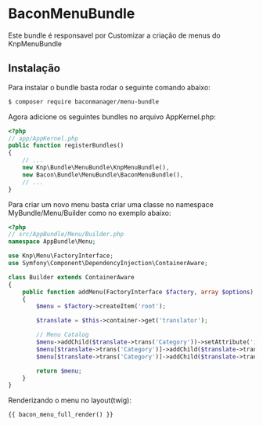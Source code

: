 BaconMenuBundle
===============

Este bundle é responsavel por Customizar a criação de menus do KnpMenuBundle

## Instalação

Para instalar o bundle basta rodar o seguinte comando abaixo:

```bash
$ composer require baconmanager/menu-bundle
```
Agora adicione os seguintes bundles no arquivo AppKernel.php:

```php
<?php
// app/AppKernel.php
public function registerBundles()
{
    // ...
    new Knp\Bundle\MenuBundle\KnpMenuBundle(),
    new Bacon\Bundle\MenuBundle\BaconMenuBundle(),
    // ...
}
```
Para criar um novo menu basta criar uma classe no namespace MyBundle/Menu/Builder como no exemplo abaixo:

```php
<?php
// src/AppBundle/Menu/Builder.php
namespace AppBundle\Menu;

use Knp\Menu\FactoryInterface;
use Symfony\Component\DependencyInjection\ContainerAware;

class Builder extends ContainerAware
{
    public function addMenu(FactoryInterface $factory, array $options)
    {
        $menu = $factory->createItem('root');

        $translate = $this->container->get('translator');

        // Menu Catalog
        $menu->addChild($translate->trans('Category'))->setAttribute('icon', '<i class="fa fa-book"></i>');
        $menu[$translate->trans('Category')]->addChild($translate->trans('List'),array('route' => 'admin_category'));
        $menu[$translate->trans('Category')]->addChild($translate->trans('New'),array('route' => 'admin_category_new'));

        return $menu;
    }
}
```
Renderizando o menu no layout(twig):

```
{{ bacon_menu_full_render() }}
```